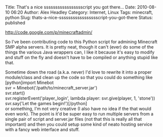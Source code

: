 Title: That's a nice ssssssssssssssssscript you got there...
Date: 2010-08-10 06:20
Author: Alex Headley
Category: Internet, Linux
Tags: minecraft, python
Slug: thats-a-nice-ssssssssssssssssscript-you-got-there
Status: published

http://code.google.com/p/minecraftadmin/﻿

So I've been contributing code to this Python script for admining
Minecraft SMP alpha servers. It is pretty neat, though it can't (ever)
do some of the things the various Java wrappers can, I like it because
it's easy to modify and stuff on the fly and doesn't have to be compiled
or anything stupid like that.

Sometime down the road (a.k.a. never) I'd love to rewrite it into a
proper module/class and clean up the code so that you could do something
like  
[python]import Minebot  
svr = Minebot('/path/to/minecraft\_server.jar')  
svr.start()  
svr.registerEvent('player\_login', lambda player: svr.give(player, 1,
'stone'))  
svr.say('Let the games begin!')[/python]  
or something, I'm not very creative (I also have no idea if the that
would even work). The point is it'd be super easy to run multiple
servers from a single pair of script and server.jar files (not that this
is really all that important) and then you could setup some kind of
neato hosting service with a fancy web interface and stuff.
